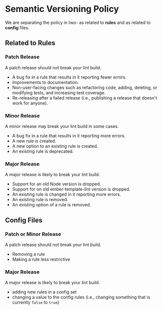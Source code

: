 # Semantic Versioning Policy

We are separating the policy in two- as related to **rules** and as related to **config** files. 

## Related to Rules 

### Patch Release

A patch release should not break your lint build.

* A bug fix in a rule that results in it reporting fewer errors.
* Improvements to documentation.
* Non-user-facing changes such as refactoring code, adding, deleting, or modifying tests, and increasing test coverage.
* Re-releasing after a failed release (i.e., publishing a release that doesn't work for anyone).

### Minor Release

A minor release may break your lint build in some cases.

* A bug fix in a rule that results in it reporting more errors.
* A new rule is created.
* A new option to an existing rule is created.
* An existing rule is deprecated.

### Major Release

A major release is likely to break your lint build.

* Support for an old Node version is dropped.
* Support for on old ember-template-lint version is dropped.
* An existing rule is changed in it reporting more errors.
* An existing rule is removed.
* An existing option of a rule is removed.

## Config Files

### Patch or Minor Release
A patch release should not break your lint build.

* Removing a rule
* Making a rule less restrictive

### Major Release

A major release is likely to break your lint build.

* adding new rules in a config set
* changing a value to the config rules (i.e., changing something that is currently `false` to `true`)

